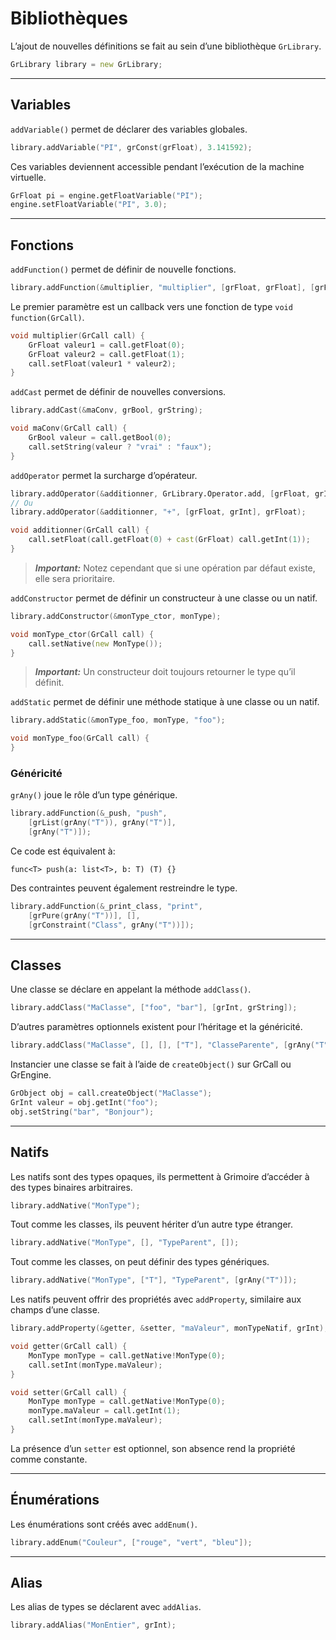 # Bibliothèques

L’ajout de nouvelles définitions se fait au sein d’une bibliothèque `GrLibrary`.

```d
GrLibrary library = new GrLibrary;
```

* * *

## Variables

`addVariable()` permet de déclarer des variables globales.


```d
library.addVariable("PI", grConst(grFloat), 3.141592); 
```

Ces variables deviennent accessible pendant l’exécution de la machine virtuelle.

```d
GrFloat pi = engine.getFloatVariable("PI");
engine.setFloatVariable("PI", 3.0);
```

* * *

## Fonctions

`addFunction()` permet de définir de nouvelle fonctions.

```d
library.addFunction(&multiplier, "multiplier", [grFloat, grFloat], [grFloat]);
```

Le premier paramètre est un callback vers une fonction de type `void function(GrCall)`.

```d
void multiplier(GrCall call) {
	GrFloat valeur1 = call.getFloat(0);
	GrFloat valeur2 = call.getFloat(1);
    call.setFloat(valeur1 * valeur2);
}
```

`addCast` permet de définir de nouvelles conversions.

```d
library.addCast(&maConv, grBool, grString);

void maConv(GrCall call) {
    GrBool valeur = call.getBool(0);
    call.setString(valeur ? "vrai" : "faux");
}
```

`addOperator` permet la surcharge d’opérateur.

```d
library.addOperator(&additionner, GrLibrary.Operator.add, [grFloat, grInt], grFloat);
// Ou
library.addOperator(&additionner, "+", [grFloat, grInt], grFloat);

void additionner(GrCall call) {
    call.setFloat(call.getFloat(0) + cast(GrFloat) call.getInt(1));
}
```
> ***Important:***
Notez cependant que si une opération par défaut existe, elle sera prioritaire.

`addConstructor` permet de définir un constructeur à une classe ou un natif.

```d
library.addConstructor(&monType_ctor, monType);

void monType_ctor(GrCall call) {
    call.setNative(new MonType());
}
```
> ***Important:***
Un constructeur doit toujours retourner le type qu’il définit.

`addStatic` permet de définir une méthode statique à une classe ou un natif.

```d
library.addStatic(&monType_foo, monType, "foo");

void monType_foo(GrCall call) {
}
```

### Généricité

`grAny()` joue le rôle d’un type générique.

```d
library.addFunction(&_push, "push",
    [grList(grAny("T")), grAny("T")],
	[grAny("T")]);
```
Ce code est équivalent à:
```grimoire
func<T> push(a: list<T>, b: T) (T) {}
```
Des contraintes peuvent également restreindre le type.
```d
library.addFunction(&_print_class, "print",
    [grPure(grAny("T"))], [],
    [grConstraint("Class", grAny("T"))]);
```

* * *

## Classes

Une classe se déclare en appelant la méthode `addClass()`.
```d
library.addClass("MaClasse", ["foo", "bar"], [grInt, grString]);
```

D’autres paramètres optionnels existent pour l’héritage et la généricité.
```d
library.addClass("MaClasse", [], [], ["T"], "ClasseParente", [grAny("T")]);
```

Instancier une classe se fait à l’aide de `createObject()` sur GrCall ou GrEngine.
```d
GrObject obj = call.createObject("MaClasse");
GrInt valeur = obj.getInt("foo");
obj.setString("bar", "Bonjour");
```

* * *

## Natifs

Les natifs sont des types opaques, ils permettent à Grimoire d’accéder à des types binaires arbitraires.
```d
library.addNative("MonType");
```

Tout comme les classes, ils peuvent hériter d’un autre type étranger.
```d
library.addNative("MonType", [], "TypeParent", []);
```

Tout comme les classes, on peut définir des types génériques.
```d
library.addNative("MonType", ["T"], "TypeParent", [grAny("T")]);
```

Les natifs peuvent offrir des propriétés avec `addProperty`, similaire aux champs d’une classe.
```d
library.addProperty(&getter, &setter, "maValeur", monTypeNatif, grInt);

void getter(GrCall call) {
    MonType monType = call.getNative!MonType(0);
    call.setInt(monType.maValeur);
}

void setter(GrCall call) {
    MonType monType = call.getNative!MonType(0);
    monType.maValeur = call.getInt(1);
    call.setInt(monType.maValeur);
}
```
La présence d’un `setter` est optionnel, son absence rend la propriété comme constante.

* * *

## Énumérations

Les énumérations sont créés avec `addEnum()`.
```d
library.addEnum("Couleur", ["rouge", "vert", "bleu"]);
```

* * *

## Alias

Les alias de types se déclarent avec `addAlias`.
```d
library.addAlias("MonEntier", grInt);
```